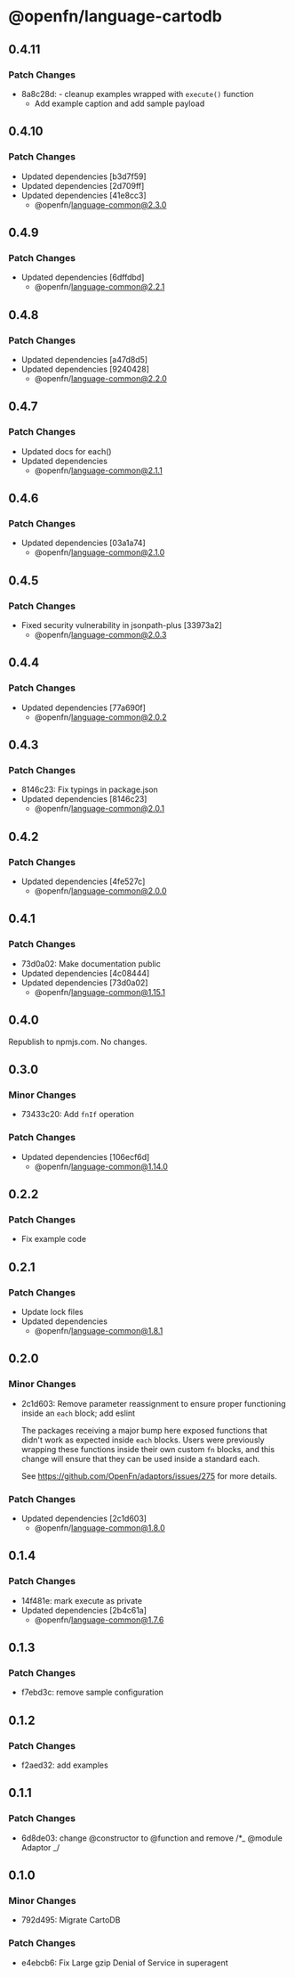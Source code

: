# @openfn/language-cartodb

## 0.4.11

### Patch Changes

- 8a8c28d: - cleanup examples wrapped with `execute()` function
  - Add example caption and add sample payload

## 0.4.10

### Patch Changes

- Updated dependencies [b3d7f59]
- Updated dependencies [2d709ff]
- Updated dependencies [41e8cc3]
  - @openfn/language-common@2.3.0

## 0.4.9

### Patch Changes

- Updated dependencies [6dffdbd]
  - @openfn/language-common@2.2.1

## 0.4.8

### Patch Changes

- Updated dependencies [a47d8d5]
- Updated dependencies [9240428]
  - @openfn/language-common@2.2.0

## 0.4.7

### Patch Changes

- Updated docs for each()
- Updated dependencies
  - @openfn/language-common@2.1.1

## 0.4.6

### Patch Changes

- Updated dependencies [03a1a74]
  - @openfn/language-common@2.1.0

## 0.4.5

### Patch Changes

- Fixed security vulnerability in jsonpath-plus [33973a2]
  - @openfn/language-common@2.0.3

## 0.4.4

### Patch Changes

- Updated dependencies [77a690f]
  - @openfn/language-common@2.0.2

## 0.4.3

### Patch Changes

- 8146c23: Fix typings in package.json
- Updated dependencies [8146c23]
  - @openfn/language-common@2.0.1

## 0.4.2

### Patch Changes

- Updated dependencies [4fe527c]
  - @openfn/language-common@2.0.0

## 0.4.1

### Patch Changes

- 73d0a02: Make documentation public
- Updated dependencies [4c08444]
- Updated dependencies [73d0a02]
  - @openfn/language-common@1.15.1

## 0.4.0

Republish to npmjs.com. No changes.

## 0.3.0

### Minor Changes

- 73433c20: Add `fnIf` operation

### Patch Changes

- Updated dependencies [106ecf6d]
  - @openfn/language-common@1.14.0

## 0.2.2

### Patch Changes

- Fix example code

## 0.2.1

### Patch Changes

- Update lock files
- Updated dependencies
  - @openfn/language-common@1.8.1

## 0.2.0

### Minor Changes

- 2c1d603: Remove parameter reassignment to ensure proper functioning inside an
  `each` block; add eslint

  The packages receiving a major bump here exposed functions that didn't work as
  expected inside `each` blocks. Users were previously wrapping these functions
  inside their own custom `fn` blocks, and this change will ensure that they can
  be used inside a standard each.

  See https://github.com/OpenFn/adaptors/issues/275 for more details.

### Patch Changes

- Updated dependencies [2c1d603]
  - @openfn/language-common@1.8.0

## 0.1.4

### Patch Changes

- 14f481e: mark execute as private
- Updated dependencies [2b4c61a]
  - @openfn/language-common@1.7.6

## 0.1.3

### Patch Changes

- f7ebd3c: remove sample configuration

## 0.1.2

### Patch Changes

- f2aed32: add examples

## 0.1.1

### Patch Changes

- 6d8de03: change @constructor to @function and remove /\*_ @module Adaptor _/

## 0.1.0

### Minor Changes

- 792d495: Migrate CartoDB

### Patch Changes

- e4ebcb6: Fix Large gzip Denial of Service in superagent
